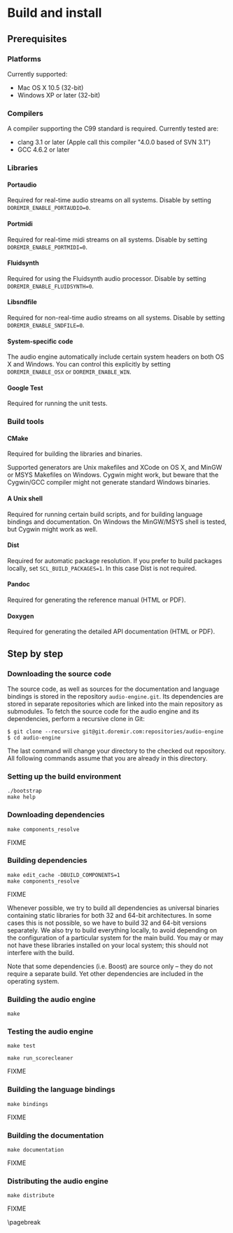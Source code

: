 
Build and install
=========================

Prerequisites
------------

### Platforms

Currently supported:

* Mac OS X 10.5 (32-bit)
* Windows XP or later (32-bit)


### Compilers

A compiler supporting the C99 standard is required. Currently tested are:

  * clang 3.1   or later (Apple call this compiler "4.0.0 based of SVN 3.1")
  * GCC   4.6.2 or later

### Libraries

#### Portaudio

Required for real-time audio streams on all systems. Disable by setting `DOREMIR_ENABLE_PORTAUDIO=0`.

#### Portmidi                                       

Required for real-time midi streams on all systems. Disable by setting `DOREMIR_ENABLE_PORTMIDI=0`.

#### Fluidsynth

Required for using the Fluidsynth audio processor. Disable by setting `DOREMIR_ENABLE_FLUIDSYNTH=0`.

#### Libsndfile

Required for non-real-time audio streams on all systems. Disable by setting `DOREMIR_ENABLE_SNDFILE=0`.

#### System-specific code

The audio engine automatically include certain system headers on both OS X and Windows. You can control this explicitly
by setting `DOREMIR_ENABLE_OSX` or `DOREMIR_ENABLE_WIN`.

#### Google Test

Required for running the unit tests.
 


### Build tools

#### CMake

Required for building the libraries and binaries.

Supported generators are Unix makefiles and XCode on OS X, and MinGW or MSYS Makefiles on Windows. Cygwin might work,
but beware that the Cygwin/GCC compiler might not generate standard Windows binaries.

#### A Unix shell

Required for running certain build scripts, and for building language bindings and documentation. On Windows the
MinGW/MSYS shell is tested, but Cygwin might work as well.

#### Dist

Required for automatic package resolution. If you prefer to build packages locally, set `SCL_BUILD_PACKAGES=1`. In this
case Dist is not required.

#### Pandoc

Required for generating the reference manual (HTML or PDF).
  
#### Doxygen

Required for generating the detailed API documentation (HTML or PDF).



Step by step
----------

### Downloading the source code

The source code, as well as sources for the documentation and language bindings is stored in the repository
`audio-engine.git`. Its dependencies are stored in separate repositories which are linked into the main repository as
submodules. To fetch the source code for the audio engine and its dependencies, perform a recursive clone in Git:

    $ git clone --recursive git@git.doremir.com:repositories/audio-engine
    $ cd audio-engine

The last command will change your directory to the checked out repository. All following commands assume that you are
already in this directory.

### Setting up the build environment

    ./bootstrap
    make help

### Downloading dependencies

    make components_resolve

FIXME

### Building dependencies

    make edit_cache -DBUILD_COMPONENTS=1
    make components_resolve

FIXME                

Whenever possible, we try to build all dependencies as universal binaries containing static libraries for both 32 and
64-bit architectures. In some cases this is not possible, so we have to build 32 and 64-bit versions separately. We also
try to build everything locally, to avoid depending on the configuration of a particular system for the main build. You
may or may not have these libraries installed on your local system; this should not interfere with the build.

Note that some dependencies (i.e. Boost) are source only – they do not require a separate build. Yet other dependencies
are included in the operating system.

### Building the audio engine

    make

### Testing the audio engine

    make test

    make run_scorecleaner

FIXME


### Building the language bindings

    make bindings

FIXME

### Building the documentation

    make documentation

FIXME

### Distributing the audio engine

    make distribute

FIXME



\pagebreak

